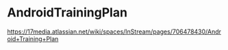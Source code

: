 # AndroidTrainingPlan
https://17media.atlassian.net/wiki/spaces/InStream/pages/706478430/Android+Training+Plan
